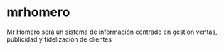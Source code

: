 # mrhomero
Mr Homero será un sistema de información centrado en gestion ventas, publicidad y fidelización de clientes 
